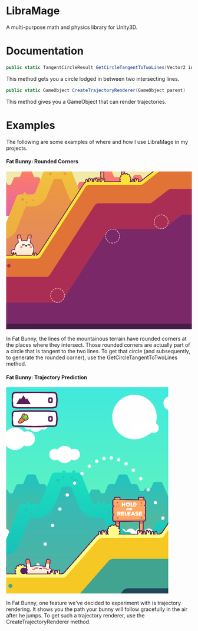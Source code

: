 # LibraMage
A multi-purpose math and physics library for Unity3D.

# Documentation
```cs
public static TangentCircleResult GetCircleTangentToTwoLines(Vector2 intersectionPoint, Vector2 firstLineUniquePoint, Vector2 secondLineUniquePoint, float circleRadius)
```
This method gets you a circle lodged in between two intersecting lines.


```cs
public static GameObject CreateTrajectoryRenderer(GameObject parent)
```
This method gives you a GameObject that can render trajectories.

# Examples
The following are some examples of where and how I use LibraMage in my projects.
#### Fat Bunny: Rounded Corners
![Fat Bunny](img/GetTangentCircleExample.png)

In Fat Bunny, the lines of the mountainous terrain have rounded corners at the places where they intersect. Those rounded corners are actually part of a circle that is tangent to the two lines. To get that circle (and subsequently, to generate the rounded corner), use the GetCircleTangentToTwoLines method.


#### Fat Bunny: Trajectory Prediction
![Fat Bunny](img/TrajectoryPredictionExample.png)

In Fat Bunny, one feature we've decided to experiment with is trajectory rendering. It shows you the path your bunny will follow gracefully in the air after he jumps. To get such a trajectory renderer, use the CreateTrajectoryRenderer method.
